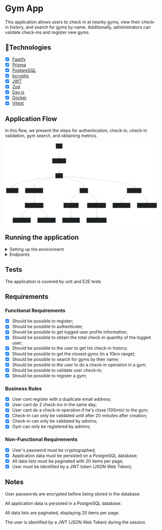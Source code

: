 # Gym App

This application allows users to check in at nearby gyms, view their check-in history, and search for gyms by name. Additionally, administrators can validate check-ins and register new gyms.

## 🚀Technologies

- [x] [Fastify](https://fastify.io)
- [x] [Prisma](https://prisma.io)
- [x] [PostgreSQL](https://www.postgresql.org)
- [x] [bcryptjs](https://www.npmjs.com/package/bcryptjs)
- [x] [JWT](https://jwt.io)
- [x] [Zod](https://github.com/colinhacks/zod)
- [x] [Day.js](https://day.js.org)
- [x] [Docker](https://docker.com)
- [x] [Vitest](https://vitest.dev)

## Application Flow

In this flow, we present the steps for authentication, check-in, check-in validation, gym search, and obtaining metrics.

![gym-app-flow](.github/app-flow.svg)

## Running the application

<details>
<summary>Setting up the environment</summary>

### Setting up the environment

Make sure you have [Node.js](https://nodejs.org), [Docker](https://docker.com), and [Docker Compose](https://docs.docker.com/compose/install/) installed on your system.

1. Cloning the repository

   ```bash
   git clone https://github.com/your-username/gym-app.git
   cd gym-app
   ```

2. Installing dependencies

   ```bash
   npm install
   ```

3. Configuring environment variables

   > Copy the .env.example to a .env file in the root of the project

4. Running with Docker Compose

   Use the provided Docker Compose file to set up the PostgreSQL database:

   Then run:

   ```bash
   docker-compose up -d
   ```

5. Running database migrations

   ```bash
   npx prisma migrate dev
   ```

6. Running the application

   ```bash
   npm run dev
   ```

   Access <http://localhost:3000> in your browser.

</details>

<details>
<summary>Endpoints</summary>

## Endpoints

### Users

- **POST /users**: Create a new user

  ```json
  {
    "name": "John Doe",
    "email": "johndoe@gmail.com",
    "password": "1a2b3c"
  }
  ```

- **POST /sessions**: Create a session (login) for the user

  ```json
  {
    "email": "johndoe@gmail.com",
    "password": "1a2b3c"
  }
  ```

- **POST /sessions/refresh**: Refresh access token

  ```json
  {
    "email": "johndoe@gmail.com",
    "password": "1a2b3c"
  }
  ```

- **GET /me**: Get the profile of the logged-in user

### Check-Ins

- **GET /check-ins/history**: Get the user's check-in history

- **GET /check-ins/metrics**: Get total check-in metrics for the user

- **POST /gyms/:gymId/check-ins**: Check in at a gym

  ```json
  {
    "gymId": "1234567890"
  }
  ```

- **PATCH /check-ins/:checkInId/validate**: Validate a check-in (Admins only)

  ```json
  {
    "checkInId": "0987654321"
  }
  ```

### Gyms

- **GET /gyms/search**: Search gyms by name

  - Query Params:
    - name: Name of the gym to search for

- **GET /gyms/nearby**: Get nearby gyms (within 10km)

  - Query Params:
    - latitude: User's latitude
    - longitude: User's longitude

- **POST /gyms**: Register a new gym (Admins only)

  ```json
  {
    "name": "Test Gym",
    "latitude": "-23.5505",
    "longitude": "-46.6333"
  }
  ```

</details>

## Tests

The application is covered by unit and E2E tests

## Requirements

### Functional Requirements

- [x] Should be possible to register;
- [x] Should be possible to authenticate;
- [x] Should be possible to get logged user profile information;
- [x] Should be possible to obtain the total check-in quantity of the logged user;
- [x] Should be possible to the user to get his check-in history;
- [x] Should be possible to get the closest gyms (in a 10km range);
- [x] Should be possible to search for gyms by their name;
- [x] Should be possible to the user to do a check-in operation in a gym;
- [x] Should be possible to validate user check-in;
- [x] Should be possible to register a gym;

### Business Rules

- [x] User cant register with a duplicate email address;
- [x] User cant do 2 check-ins in the same day;
- [x] User cant do a check-in operation if he's close (100mts) to the gym;
- [x] Check-in can only be validated until after 20 minutes after creation;
- [x] Check-in can only be validated by admins;
- [x] Gym can only be registered by admins;

### Non-Functional Requirements

- [x] User's password must be cryptographed;
- [x] Application data must be persisted on a PostgreSQL database;
- [x] All data lists must be paginated with 20 items per page;
- [x] User must be identified by a JWT token (JSON Web Token);

## Notes

User passwords are encrypted before being stored in the database.

All application data is persisted in a PostgreSQL database.

All data lists are paginated, displaying 20 items per page.

The user is identified by a JWT (JSON Web Token) during the session.
